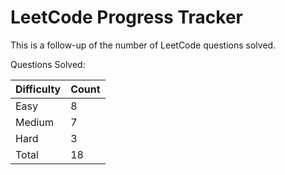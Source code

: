 # LeetCode Progress Tracker

This is a follow-up of the number of LeetCode questions solved.

Questions Solved:

Difficulty   | Count
------------ | -----
Easy         | 8
Medium       | 7
Hard         | 3
Total        | 18

